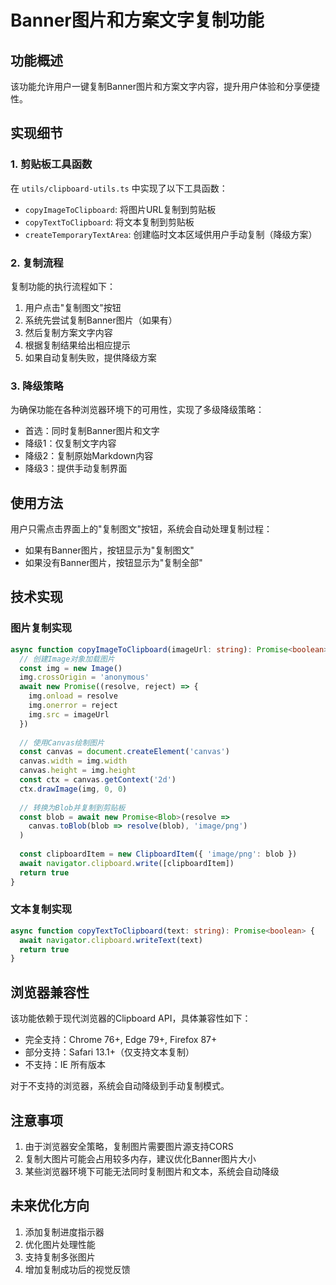 # Banner图片和方案文字复制功能

## 功能概述

该功能允许用户一键复制Banner图片和方案文字内容，提升用户体验和分享便捷性。

## 实现细节

### 1. 剪贴板工具函数

在 `utils/clipboard-utils.ts` 中实现了以下工具函数：

- `copyImageToClipboard`: 将图片URL复制到剪贴板
- `copyTextToClipboard`: 将文本复制到剪贴板
- `createTemporaryTextArea`: 创建临时文本区域供用户手动复制（降级方案）

### 2. 复制流程

复制功能的执行流程如下：

1. 用户点击"复制图文"按钮
2. 系统先尝试复制Banner图片（如果有）
3. 然后复制方案文字内容
4. 根据复制结果给出相应提示
5. 如果自动复制失败，提供降级方案

### 3. 降级策略

为确保功能在各种浏览器环境下的可用性，实现了多级降级策略：

- 首选：同时复制Banner图片和文字
- 降级1：仅复制文字内容
- 降级2：复制原始Markdown内容
- 降级3：提供手动复制界面

## 使用方法

用户只需点击界面上的"复制图文"按钮，系统会自动处理复制过程：

- 如果有Banner图片，按钮显示为"复制图文"
- 如果没有Banner图片，按钮显示为"复制全部"

## 技术实现

### 图片复制实现

```typescript
async function copyImageToClipboard(imageUrl: string): Promise<boolean> {
  // 创建Image对象加载图片
  const img = new Image()
  img.crossOrigin = 'anonymous'
  await new Promise((resolve, reject) => {
    img.onload = resolve
    img.onerror = reject
    img.src = imageUrl
  })
  
  // 使用Canvas绘制图片
  const canvas = document.createElement('canvas')
  canvas.width = img.width
  canvas.height = img.height
  const ctx = canvas.getContext('2d')
  ctx.drawImage(img, 0, 0)
  
  // 转换为Blob并复制到剪贴板
  const blob = await new Promise<Blob>(resolve => 
    canvas.toBlob(blob => resolve(blob), 'image/png')
  )
  
  const clipboardItem = new ClipboardItem({ 'image/png': blob })
  await navigator.clipboard.write([clipboardItem])
  return true
}
```

### 文本复制实现

```typescript
async function copyTextToClipboard(text: string): Promise<boolean> {
  await navigator.clipboard.writeText(text)
  return true
}
```

## 浏览器兼容性

该功能依赖于现代浏览器的Clipboard API，具体兼容性如下：

- 完全支持：Chrome 76+, Edge 79+, Firefox 87+
- 部分支持：Safari 13.1+（仅支持文本复制）
- 不支持：IE 所有版本

对于不支持的浏览器，系统会自动降级到手动复制模式。

## 注意事项

1. 由于浏览器安全策略，复制图片需要图片源支持CORS
2. 复制大图片可能会占用较多内存，建议优化Banner图片大小
3. 某些浏览器环境下可能无法同时复制图片和文本，系统会自动降级

## 未来优化方向

1. 添加复制进度指示器
2. 优化图片处理性能
3. 支持复制多张图片
4. 增加复制成功后的视觉反馈